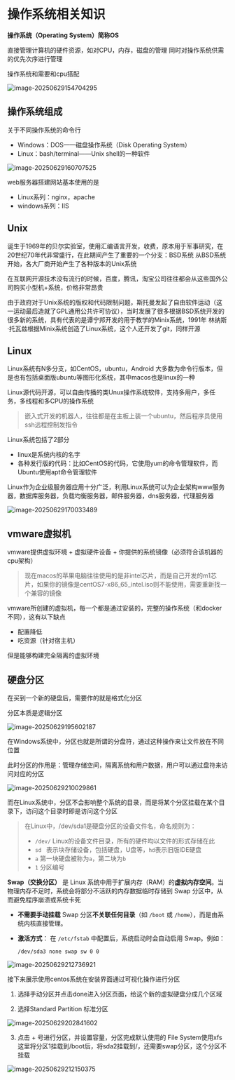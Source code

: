 # 操作系统相关知识

**操作系统（Operating System）简称OS**

直接管理计算机的硬件资源，如对CPU，内存，磁盘的管理
同时对操作系统供需的优先次序进行管理

操作系统和需要和cpu搭配

![image-20250629154704295](./assets/image-20250629154704295.png) 

## 操作系统组成

关于不同操作系统的命令行

- Windows：DOS——磁盘操作系统（Disk Operating System）
- Linux：bash/terminal——Unix shell的一种软件

![image-20250629160707525](./assets/image-20250629160707525.png)

web服务器搭建网站基本使用的是

- Linux系列：nginx，apache
- windows系列：IIS


## Unix

诞生于1969年的贝尔实验室，使用汇编语言开发，收费，原本用于军事研究，在20世纪70年代非常盛行，在此期间产生了重要的一个分支：BSD系统
从BSD系统开始，各大厂商开始产生了各种版本的Unix系统

在互联网开源技术没有流行的时候，百度，腾讯，淘宝公司往往都会从这些国外公司购买小型机+系统，价格非常昂贵

由于政府对于Unix系统的版权和代码限制问题，斯托曼发起了自由软件运动（这一运动最后造就了GPL通用公共许可协议），当时发展了很多根据BSD系统开发的很多新的系统，具有代表的是谭宁邦开发的用于教学的Minix系统，1991年 林纳斯·托瓦兹根据Minix系统创造了Linux系统，这个人还开发了git，同样开源

## Linux

Linux系统有N多分支，如CentOS，ubuntu，Android
大多数为命令行版本，但是也有包括桌面版ubuntu等图形化系统，其中macos也是linux的一种

Linux源代码开源，可以自由传播的类Unux操作系统软件，支持多用户，多任务，多线程和多CPU的操作系统

> 嵌入式开发的机器人，往往都是在主板上装一个ubuntu，然后程序员使用ssh远程控制发指令

Linux系统包括了2部分

- linux是系统内核的名字
- 各种发行版的代码：比如CentOS的代码，它使用yum的命令管理软件，而Ubuntu使用apt命令管理软件

Linux作为企业级服务器应用十分广泛，利用Linux系统可以为企业架构www服务器，数据库服务器，负载均衡服务器，邮件服务器，dns服务器，代理服务器

![image-20250629170033489](./assets/image-20250629170033489.png)

## vmware虚拟机

vmware提供虚拟环境 + 虚拟硬件设备 + 你提供的系统镜像（必须符合该机器的cpu架构）

> 现在macos的苹果电脑往往使用的是非intel芯片，而是自己开发的m1芯片，如果你的镜像是centOS7-x86_65_intel.iso则不能使用，需要重新找一个兼容的镜像

vmware所创建的虚拟机，每一个都是通过安装的，完整的操作系统（和docker不同），这有以下缺点

- 配置降低
- 吃资源（针对宿主机）

但是能够构建完全隔离的虚拟环境

## 硬盘分区

在买到一个新的硬盘后，需要作的就是格式化分区

分区本质是逻辑分区

 ![image-20250629195602187](./assets/image-20250629195602187.png)

在Windows系统中，分区也就是所谓的分盘符，通过这种操作来让文件放在不同位置

此时分区的作用是：管理存储空间，隔离系统和用户数据，用户可以通过盘符来访问对应的分区

![image-20250629210029861](./assets/image-20250629210029861.png)

而在Linux系统中，分区不会影响整个系统的目录，而是将某个分区挂载在某个目录下，访问这个目录时即是访问这个分区

> 在Linux中，/dev/sda1是硬盘分区的设备文件名，命名规则为：
>
> - `/dev/`    Linux的设备文件目录，所有的硬件均以文件的形式存储在此
> - `sd `          表示块存储设备，包括硬盘，U盘等，`hd`表示旧版IDE硬盘
> - `a`             第一块硬盘被称为`a`，第二块为`b`
> - `1`             分区编号          

**Swap（交换分区）** 是 Linux 系统中用于扩展内存（RAM）的**虚拟内存空间**。当物理内存不足时，系统会将部分不活跃的内存数据临时存储到 Swap 分区中，从而避免程序崩溃或系统卡死

- **不需要手动挂载**
	Swap 分区**不关联任何目录**（如 `/boot` 或 `/home`），而是由系统内核直接管理。

- **激活方式**：
	在 `/etc/fstab` 中配置后，系统启动时会自动启用 Swap。例如：

	```plaintext
	/dev/sda3 none swap sw 0 0
	```

![image-20250629212736921](./assets/image-20250629212736921.png)

接下来展示使用centos系统在安装界面通过可视化操作进行分区

1. 选择手动分区并点击done进入分区页面，给这个新的虚拟硬盘分成几个区域

2. 选择Standard Partition 标准分区

![image-20250629202841602](./assets/image-20250629202841602.png)

3. 点击 + 号进行分区，并设置容量，分区完成默认使用的 File System使用xfs
	这里将分区1挂载到/boot后，将sda2挂载到/，还需要swap分区，这个分区不挂载

![image-20250629212150375](./assets/image-20250629212150375.png)

